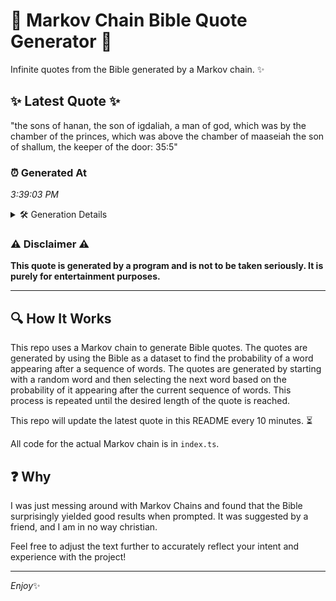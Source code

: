# 📖 Markov Chain Bible Quote Generator 📖

Infinite quotes from the Bible generated by a Markov chain. ✨

## ✨ Latest Quote ✨
"the sons of hanan, the son of igdaliah, a man of god, which was by the chamber of the princes, which was above the chamber of maaseiah the son of shallum, the keeper of the door: 35:5"

### ⏰ Generated At
*3:39:03 PM*

<details>
    <summary>🛠️ Generation Details</summary>
    <p>
        <strong>🌱 Seed:</strong> the<br>
        <strong>🔄 Iterations:</strong> 36<br>
        <strong>📜 Context History:</strong><br>[ the ]: sons<br>[ the, sons ]: of<br>[ the, sons, of ]: hanan,<br>[ the, sons, of, hanan, ]: the<br>[ the, sons, of, hanan,, the ]: son<br>[ the, sons, of, hanan,, the, son ]: of<br>[ sons, of, hanan,, the, son, of ]: igdaliah,<br>[ of, hanan,, the, son, of, igdaliah, ]: a<br>[ hanan,, the, son, of, igdaliah,, a ]: man<br>[ the, son, of, igdaliah,, a, man ]: of<br>[ son, of, igdaliah,, a, man, of ]: god,<br>[ of, igdaliah,, a, man, of, god, ]: which<br>[ igdaliah,, a, man, of, god,, which ]: was<br>[ a, man, of, god,, which, was ]: by<br>[ man, of, god,, which, was, by ]: the<br>[ of, god,, which, was, by, the ]: chamber<br>[ god,, which, was, by, the, chamber ]: of<br>[ which, was, by, the, chamber, of ]: the<br>[ was, by, the, chamber, of, the ]: princes,<br>[ by, the, chamber, of, the, princes, ]: which<br>[ the, chamber, of, the, princes,, which ]: was<br>[ chamber, of, the, princes,, which, was ]: above<br>[ of, the, princes,, which, was, above ]: the<br>[ the, princes,, which, was, above, the ]: chamber<br>[ princes,, which, was, above, the, chamber ]: of<br>[ which, was, above, the, chamber, of ]: maaseiah<br>[ was, above, the, chamber, of, maaseiah ]: the<br>[ above, the, chamber, of, maaseiah, the ]: son<br>[ the, chamber, of, maaseiah, the, son ]: of<br>[ chamber, of, maaseiah, the, son, of ]: shallum,<br>[ of, maaseiah, the, son, of, shallum, ]: the<br>[ maaseiah, the, son, of, shallum,, the ]: keeper<br>[ the, son, of, shallum,, the, keeper ]: of<br>[ son, of, shallum,, the, keeper, of ]: the<br>[ of, shallum,, the, keeper, of, the ]: door:<br>[ shallum,, the, keeper, of, the, door: ]: 35:5<br>
    </p>
</details>

### ⚠️ Disclaimer ⚠️
**This quote is generated by a program and is not to be taken seriously. It is purely for entertainment purposes.**

---

## 🔍 How It Works

This repo uses a Markov chain to generate Bible quotes. The quotes are generated by using the Bible as a dataset to find the probability of a word appearing after a sequence of words. The quotes are generated by starting with a random word and then selecting the next word based on the probability of it appearing after the current sequence of words. This process is repeated until the desired length of the quote is reached.

This repo will update the latest quote in this README every 10 minutes. ⏳

All code for the actual Markov chain is in `index.ts`.

## ❓ Why

I was just messing around with Markov Chains and found that the Bible surprisingly yielded good results when prompted. 
It was suggested by a friend, and I am in no way christian.

Feel free to adjust the text further to accurately reflect your intent and experience with the project!

---

*Enjoy*✨

